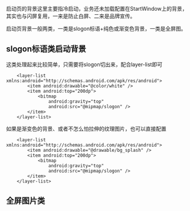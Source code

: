 启动页的背景这里主要指冷启动，业务还未加载配置在StartWindow上的背景，其实也与闪屏复用，一来是防止白屏、二来是品牌宣传。

启动页背景一般两类，一类是slogon标语+纯色或渐变色背景，一类是全屏图。

## slogon标语类启动背景

这类处理起来比较简单，只需要将slogon切出来，配合layer-list即可

		<layer-list xmlns:android="http://schemas.android.com/apk/res/android">
		    <item android:drawable="@color/white" />
		    <item android:top="200dp">
		        <bitmap
		            android:gravity="top"
		            android:src="@mipmap/slogon" />
		    </item>
		</layer-list>
		
如果是渐变色的背景、或者不怎么怕拉伸的纹理图片，也可以直接配置

		<layer-list xmlns:android="http://schemas.android.com/apk/res/android">
		    <item android:drawable="@drawable/bg_splash" />
		    <item android:top="200dp">
		        <bitmap
		            android:gravity="top"
		            android:src="@mipmap/slogon" />
		    </item>
		</layer-list>
		
		
##  全屏图片类


		
		